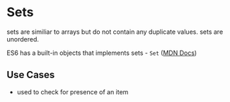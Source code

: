 # Sets

sets are similiar to arrays but do not contain any duplicate values. sets are unordered.

ES6 has a built-in objects that implements sets - `Set` ([MDN Docs](https://developer.mozilla.org/en-US/docs/Web/JavaScript/Reference/Global_Objects/Set))

## Use Cases

- used to check for presence of an item
